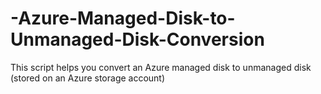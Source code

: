 # -Azure-Managed-Disk-to-Unmanaged-Disk-Conversion
This script helps you convert an Azure managed disk to unmanaged disk (stored on an Azure storage account)
